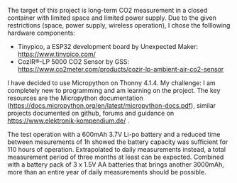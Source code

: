 The target of this project is long-term CO2 measurement in a closed container with limited space and limited power supply.
Due to the given restrictions (space, power supply, wireless operation), I chose the folllowing hardware components:
- Tinypico, a ESP32 development board by Unexpected Maker: https://www.tinypico.com/
- CozIR®-LP 5000 CO2 Sensor by GSS: https://www.co2meter.com/products/cozir-lp-ambient-air-co2-sensor

I have decided to use Micropython on Thonny 4.1.4.
My challenge: I am completely new to programming and am learning on the project.
The key resources are the Micropython documentation (https://docs.micropython.org/en/latest/micropython-docs.pdf), similar projects documented on github, forums and guidance on https://www.elektronik-kompendium.de/ .

The test operation with a 600mAh 3.7V Li-po battery and a reduced time between mesurements of 1h showed the battery capacity was sufficient for 110 hours of operation. Extrapolated to daily measurements instead, a total measurement period of three months at least can be expected. Combined with a battery pack of 3 x 1.5V AA batteries that brings another 3000mAh, more than an entire year of daily measurements should be possible.
